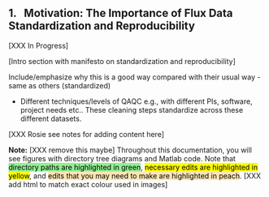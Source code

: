 ## 1. &nbsp; Motivation: The Importance of Flux Data Standardization and Reproducibility

[XXX In Progress]

[Intro section with manifesto on standardization and reproducibility]

Include/emphasize why this is a good way compared with their usual way - same as others (standardized)

- Different techniques/levels of QAQC e.g., with different PIs, software, project needs etc.. These cleaning steps standardize across these different datasets.

[XXX Rosie see notes for adding content here]

**Note:** 
[XXX remove this maybe]
Throughout this documentation, you will see figures with directory tree diagrams and Matlab code. Note that <mark style="background-color: lightgreen">directory paths are highlighted in green</mark>, <mark style="background-color: yellow">necessary edits are highlighted in yellow</mark>, and <mark style="background-color: #FFE5B4">edits that you may need to make are highlighted in peach</mark>. [XXX add html to match exact colour used in images]